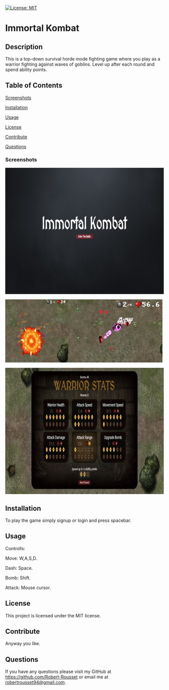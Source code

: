 [![License: MIT](https://img.shields.io/badge/License-MIT-yellow.svg)](https://opensource.org/licenses/MIT)

# Immortal Kombat

## Description

This is a top-down survival horde mode fighting game where you play as a warrior fighting against waves of goblins. Level up after each round and spend ability points.

## Table of Contents

[Screenshots](#screenshots)

[Installation](#installation)

[Usage](#usage)

[License](#license)

[Contribute](#contribute)

[Questions](#questions)

### Screenshots

<img src="./client/public/screenshots/start.png" height="400">
<p float="left">
<img src="./client/public/screenshots/bomb.png" height="200" width="200"><img src="./client/public/screenshots/attack.png" width="300" height="200">
</p>
<img src="./client/public/screenshots/stats.png" height="400">

## Installation

To play the game simply signup or login and press spacebar.

## Usage

Controlls:

Move: W,A,S,D.

Dash: Space.

Bomb: Shift.

Attack: Mouse cursor.

## License

This project is licensed under the MIT license.

## Contribute

Anyway you like.

## Questions

If you have any questions please visit my GitHub at https://github.com/Robert-Rousset or email me at robertrousset94@gmail.com.
